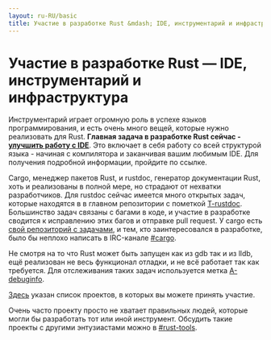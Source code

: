 ```yaml
---
layout: ru-RU/basic
title: Участие в разработке Rust &mdash; IDE, инструментарий и инфраструктура &middot; Язык программирования Rust
---
```


# Участие в разработке Rust &mdash; IDE, инструментарий и инфраструктура

Инструментарий играет огромную роль в успехе языков программирования,
и есть очень много вещей, которые нужно реализовать для Rust.
**Главная задача в разработке Rust сейчас - [улучшить работу с IDE][ides]**.
Это включает в себя работу со всей структурой языка - начиная с компилятора
и заканчивая вашим любимым IDE. Для получения подробной информации,
пройдите по ссылке.

Cargo, менеджер пакетов Rust, и rustdoc, генератор документации Rust,
хоть и реализованы в полной мере, но страдают от нехватки разработчиков. Для
rustdoc сейчас имеется много открытых задач, которые находятся в 
в главном репозитории с пометкой [T-rustdoc]. Большинство задач связаны 
с багами в коде, и участие в разработке сводится к исправлению этих багов и 
отправке pull request. У cargo есть [свой репозиторий с задачами][Cargo],
и тем, кто заинтересовался в разработке, было бы неплохо написать в 
IRC-канале [#cargo].

Не смотря на то что Rust может быть запущен как из gdb так и из lldb,
ещё реализован не весь функционал отладки, и не всё работает так как требуется.
Для отслеживания таких задач используется метка [A-debuginfo].

[Здесь][awesome-rust] указан список проектов, в которых вы можете принять участие.

Очень часто проекту просто не хватает правильных людей, которые могли бы
разработать тот или иной инструмент. Обсудить такие проекты с другими энтузиастами
можно в [#rust-tools].

[#cargo]: https://client00.chat.mibbit.com/?server=irc.mozilla.org&channel=%23rustc
[#rust-tools]: https://client00.chat.mibbit.com/?server=irc.mozilla.org&channel=%23rust-tools
[A-debuginfo]: https://github.com/rust-lang/rust/issues?q=is%3Aopen+is%3Aissue+label%3AA-debuginfo
[T-rustdoc]: https://github.com/rust-lang/rust/issues?q=is%3Aopen+is%3Aissue+label%3AT-rustdoc
[Cargo]: https://github.com/rust-lang/cargo/issues
[awesome-rust]: https://github.com/kud1ing/awesome-rust
[ides]: https://forge.rust-lang.org/ides.html
